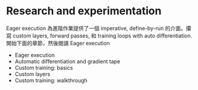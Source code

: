 # Research and experimentation

Eager execution 為進階作業提供了一個 imperative, define-by-run 的介面。攥寫 custom layers, forward passes, 和 training loops with auto differentiation. 開始下面的章節，然後閱讀 Eager execution

* Eager execution
* Automatic differentiation and gradient tape
* Custom training: basics
* Custom layers
* Custom training: walkthrough